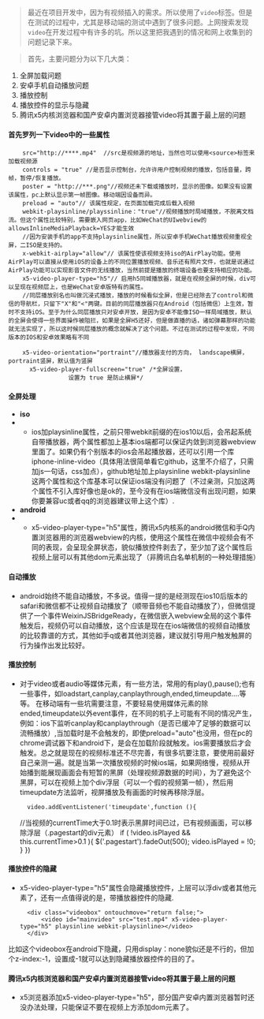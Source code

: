 > 最近在项目开发中，因为有视频插入的需求。所以使用了`video`标签。但是在测试的过程中，尤其是移动端的测试中遇到了很多问题。上网搜索发现`video`在开发过程中有许多的坑。所以这里把我遇到的情况和网上收集到的问题记录下来。

> 首先，主要问题分为以下几大类：    
1. 全屏加载问题 
2. 安卓手机自动播放问题
3. 播放控制
4. 播放控件的显示与隐藏
5. 腾讯x5内核浏览器和国产安卓内置浏览器接管video将其置于最上层的问题



#### 首先罗列一下video中的一些属性

        src="http://****.mp4"  //src是视频源的地址，当然也可以使用<source>标签来加载视频源
        controls = "true" //是否显示控制台，允许许用户控制视频的播放，包括音量，跨帧，暂停/恢复播放。
        poster = "http://***.png"//视频还未下载或播放时，显示的图像。如果没有设置该属性，pc上默认显示第一帧图像。移动端因设备而异。
        preload = "auto"// 该属性规定，在页面加载完成后载入视频
        webkit-playsinline/playssinline："true"//视频播放时局域播放，不脱离文档流。但这个属性比较特别，需要嵌入网页app，比如WeChat的UIwebview的allowsInlineMediaPlayback=YES才能生效
        //因为安装手机的app不支持playsinline属性，所以安卓手机WeChat播放视频重视全屏，二ISO是支持的。
        x-webkit-airplay="allow"// 该属性使该视频支持iso的AirPlay功能。使用AirPlay可以直接从使用iOS的设备上的不同位置播放视频、音乐还有照片文件，也就是说通过AirPlay功能可以实现影音文件的无线播放，当然前提是播放的终端设备也要支持相应的功能。
        x5-video-player-type="h5"// 启用h5同城播放器，就是在视频全屏的时候，div可以呈现在视频层上，也是WeChat安卓版特有的属性。
        //同层播放别名也叫做沉浸式播放，播放的时候看似全屏，但是已经除去了control和微信的导航栏，只留下"X"和"<"两键。目前的同层播放器只在Android（包括微信）上生效，暂时不支持iOS。至于为什么同层播放只对安卓开放，是因为安卓不能像ISO一样局域播放，默认的全屏会使得一些界面操作被阻拦，如果是全屏H5还好，但是做直播的话，诸如弹幕那样的功能就无法实现了，所以这时候同层播放的概念就解决了这个问题。不过在测试的过程中发现，不同版本的IOS和安卓效果略有不同
        
        x5-video-orientation="portraint"//播放器支付的方向， landscape横屏，portraint竖屏，默认值为竖屏
          x5-video-player-fullscreen="true" /*全屏设置，
                     设置为 true 是防止横屏*/
        
        
        
#### 全屏处理
- **iso**
- - ios加playsinline属性，之前只带webkit前缀的在ios10以后，会吊起系统自带播放器，两个属性都加上基本ios端都可以保证内敛到浏览器webview里面了。如果仍有个别版本的ios会吊起播放器，还可以引用一个库iphone-inline-video（具体用法很简单看它github，这里不介绍了，只需加js一句话，css加点），github地址加上playsinline webkit-playsinline这两个属性和这个库基本可以保证ios端没有问题了（不过亲测，只加这两个属性不引入库好像也是ok的，至今没有在ios端微信没有出现问题，如果你要兼容uc或者qq的浏览器建议带上这个库）.
- **android**
- - x5-video-player-type="h5"属性，腾讯x5内核系的android微信和手Q内置浏览器用的浏览器webview的内核，使用这个属性在微信中视频会有不同的表现，会呈现全屏状态，貌似播放控件剥去了，至少加了这个属性后视频上层可以有其他dom元素出现了（非腾讯白名单机制的一种处理措施）

#### 自动播放
- android始终不能自动播放，不多说。值得一提的是经测现在ios10后版本的safari和微信都不让视频自动播放了（顺带音频也不能自动播放了），但微信提供了一个事件WeixinJSBridgeReady，在微信嵌入webview全局的这个事件触发后，视频仍可以自动播放，这个应该是现在在ios端微信的视频自动播放的比较靠谱的方式，其他如手q或者其他浏览器，建议就引导用户触发触屏的行为操作出发比较好。

#### 播放控制
- 对于video或者audio等媒体元素，有一些方法，常用的有play(),pause();也有一些事件，如loadstart,canplay,canplaythrough,ended,timeupdate....等等。
在移动端有一些坑需要注意，不要轻易使用媒体元素的除ended,timeupdate以外event事件，在不同的机子上可能有不同的情况产生，例如：ios下监听canplay和canplaythrough（是否已缓冲了足够的数据可以流畅播放）,当加载时是不会触发的，即使preload="auto"也没用，但在pc的chrome调试器下和android下，是会在加载阶段就触发。ios需要播放后才会触发。总之就是现在的视频标准还不尽完善，有很多坑要注意，要使用前最好自己亲测一遍。就是当第一次播放视频的时候ios端，如果网络慢，视频从开始播到能展现画面会有短暂的黑屏（处理视频源数据的时间），为了避免这个黑屏，可以在视频上加个div浮层（可以一个假的视频第一帧），然后用timeupdate方法监听，视屏播放及有画面的时候再移除浮层。

        video.addEventListener('timeupdate',function (){
    //当视频的currentTime大于0.1时表示黑屏时间已过，已有视频画面，可以移除浮层（.pagestart的div元素）
    if ( !video.isPlayed && this.currentTime>0.1 ){
        $('.pagestart').fadeOut(500);
        video.isPlayed = !0;
    }
})

#### 播放控件的隐藏
- x5-video-player-type="h5"属性会隐藏播放控件，上层可以浮div或者其他元素了，还有一点值得说的是，带播放器控件的隐藏.

        <div class="videobox" ontouchmove="return false;">
            <video id="mainvideo" src="test.mp4" x5-video-player-type="h5" playsinline webkit-playsinline></video>
        </div>
 比如这个videobox在android下隐藏，只用display：none貌似还是不行的，但加个z-index:-1，设置成-1就可以达到隐藏播放器控件的目的了。
 
 #### 腾讯x5内核浏览器和国产安卓内置浏览器接管video将其置于最上层的问题
 
 - x5浏览器添加x5-video-player-type="h5"，部分国产安卓内置浏览器暂时还没办法处理，只能保证不要在视频上方添加dom元素了。